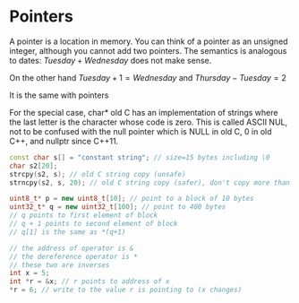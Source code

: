 # Pointers

A pointer is a location in memory. You can think of a pointer as an
unsigned integer, although you cannot add two pointers. The semantics is analogous to dates: $Tuesday + Wednesday$ does not make sense.

On the other hand $Tuesday + 1 = Wednesday$
and $Thursday - Tuesday = 2$

It is the same with pointers

For the special case, char* old C has an implementation of strings where the last letter is the character whose code is zero. This is called ASCII NUL, not to be confused with the null pointer which is NULL in old C, 0 in old C++, and nullptr since C++11.

```cpp
const char s[] = "constant string"; // size=15 bytes including \0
char s2[20];
strcpy(s2, s); // old C string copy (unsafe)
strncpy(s2, s, 20); // old C string copy (safer), don't copy more than 20 bytes

uint8_t* p = new uint8_t[10]; // point to a block of 10 bytes
uint32_t* q = new uint32_t[100]; // point to 400 bytes
// q points to first element of block
// q + 1 points to second element of block
// q[1] is the same as *(q+1)

// the address of operator is &
// the dereference operator is *
// these two are inverses
int x = 5;
int *r = &x; // r points to address of x
*r = 6; // write to the value r is pointing to (x changes)
```
